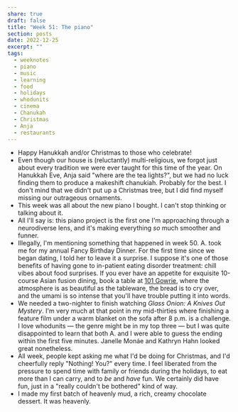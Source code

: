 ```yaml
---
share: true
draft: false
title: "Week 51: The piano"
section: posts
date: 2022-12-25
excerpt: ""
tags:
  - weeknotes
  - piano
  - music
  - learning
  - food
  - holidays
  - whodunits
  - cinema
  - Chanukah
  - Christmas
  - Anja
  - restaurants
---
```


- Happy Hanukkah and/or Christmas to those who celebrate!
- Even though our house is (reluctantly) multi-religious, we forgot just about every tradition we were ever taught for this time of the year. On Hanukkah Eve, Anja said "where are the tea lights?", but we had no luck finding them to produce a makeshift chanukiah. Probably for the best. I don't mind that we didn't put up a Christmas tree, but I did find myself missing our outrageous ornaments. 
- This week was all about the new piano I bought. I can't stop thinking or talking about it.
- All I'll say is: this piano project is the first one I'm approaching through a neurodiverse lens, and it's making everything *so* much smoother and funner.
- Illegally, I'm mentioning something that happened in week 50. A. took me for my annual Fancy Birthday Dinner. For the first time since we began dating, I told her to leave it a surprise. I suppose it's one of those benefits of having gone to in-patient eating disorder treatment: chill vibes about food surprises. If you ever have an appetite for exquisite 10-course Asian fusion dining, book a table at [101 Gowrie](https://101gowrie.com/), where the atmosphere is as beautiful as the tableware, the bread is to cry over, and the umami is so intense that you'll have trouble putting it into words. 
- We needed a two-nighter to finish watching _Glass Onion: A Knives Out Mystery_. I'm very much at that point in my mid-thirties where finishing a feature film under a warm blanket on the sofa after 8 p.m. is a challenge. I love whodunits — the genre might be in my top three — but I was quite disappointed to learn that both A. and I were able to guess the ending within the first five minutes. Janelle Monáe and Kathryn Hahn looked great nonetheless.
- All week, people kept asking me what I'd be doing for Christmas, and I'd cheerfully reply "Nothing! You?" every time. I feel liberated from the pressure to spend time with family or friends during the holidays, to eat more than I can carry, and to *be* and *have* fun. We certainly did have fun, just in a "really couldn't be bothered" kind of way.
- I made my first batch of heavenly mud, a rich, creamy chocolate dessert. It was heavenly.